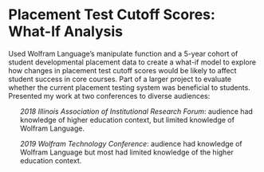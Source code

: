 # Placement Test Cutoff Scores: What-If Analysis
<p>Used Wolfram Language’s manipulate function and a 5-year cohort of student developmental placement data to create a what-if model to explore how changes in placement test cutoff scores would be likely to affect student success in core courses. Part of a larger project to evaluate whether the current placement testing system was beneficial to students. Presented my work at two conferences to diverse audiences: </p>
<ul><i>2018 Illinois Association of Institutional Research Forum</i>: audience had knowledge of higher education context, but limited knowledge of Wolfram Language.</ul>
<ul><i>2019 Wolfram Technology Conference</i>: audience had knowledge of Wolfram Language but most had limited knowledge of the higher education context. </ul>
